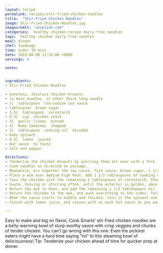 ```yaml
---
layout: recipe
permalink: recipes/stir-fried-chicken-noodles
title:  "Stir-Fried Chicken Noodles"
image: Stir-Fried-Chicken-Noodles.jpg
imagecredit: "unsplash.com"
categories:  healthy chicken-recipe dairy-free noodles
tags:  healthy chicken dairy-free noodles
meal: dinner
chef: foodwage
time: under 30 mins
date: 2019-08-08 11:33:00 +0800
servings: 4

notes:


ingredients:
- Stir-Fried Chicken Noodles

- boneless, skinless chicken breasts
- lo mein noodles  or other thick long noodle
- 2|  tablespoon  low-sodium soy sauce
- tablespoon  brown sugar
- 3.5|  tablespoon  cornstarch
- 0.5|  cup  chicken stock
- 3|  garlic cloves  minced
- 4|  Roma tomatoes  chopped
- 3|  tablespoon  cooking oil  divided
- baby spinach
- 0.5|  lemon  juiced
- Hot sauce  to taste
- Salt and pepper

directions:
- Tenderize the chicken breasts by piercing them all over with a fork. Slice thinly, season with salt and pepper, then set aside.
- Cook noodles as directed on package.
- Meanwhile, mix together the soy sauce, fish sauce, brown sugar, 1 1/2 tablespoons cornstarch and chicken stock in a medium bowl. Set aside.
- Place a wok over medium-high heat. Add 1 1/2 tablespoons of cooking oil to the wok.
- Toss the chicken with the remaining 2 tablespoons of cornstarch, then add to the wok.
- Sauté, tossing or stirring often, until the exterior is golden, about 4–6 minutes. Transfer to a clean plate, and set aside. (Don’t worry, the chicken doesn’t have to be cooked all the way through at this point.)
- Return the wok to heat, and add the remaining 1 1/2 tablespoons oil. Add the garlic to the heated oil, and as soon as you can smell the garlic, throw in the tomatoes. Sauté until the tomatoes have broken down and started to release liquids, about 5 minutes.
- Return the chicken to the wok, and push everything to the sides, forming a well in the middle. Pour the sauce into the well.
- When the sauce starts to bubble and thicken, toss in the spinach and cooked noodles, and mix everything together. Continue cooking until chicken is cooked through and no longer pink.
- Finish with lemon juice, and season with as much hot sauce as you want and salt and pepper as needed.

---
```


Easy to make and big on flavor, Cook Smarts’ stir-fried chicken noodles are a belly-warming bowl of slurp-worthy sauce with crisp veggies and chunks of tender chicken. You can’t go wrong with this one. Even the pickiest eaters might have a hard time saying “no” to this steaming bowl of deliciousness! Tip: Tenderize your chicken ahead of time for quicker prep at dinner.